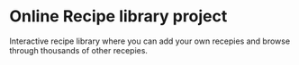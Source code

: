 # Online Recipe library project

Interactive recipe library where you can add your own recepies and browse through thousands of other recepies.
